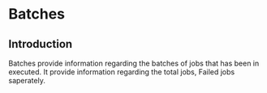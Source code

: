 # Batches

[comment]: <> ([[toc]])

## Introduction

Batches provide information regarding the batches of jobs that has been in executed.
It provide  information regarding the total jobs, Failed jobs saperately.

